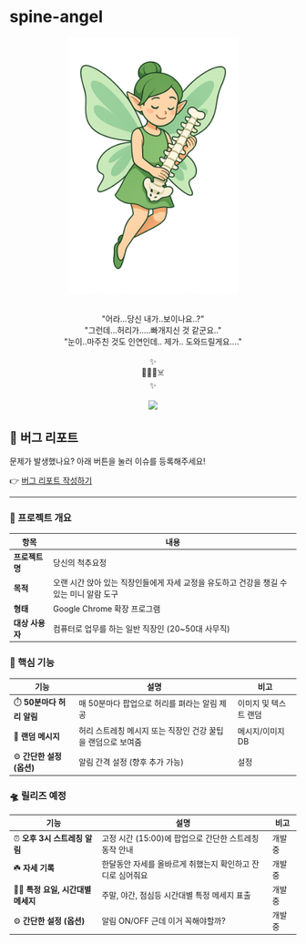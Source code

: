 # spine-angel

<div align="center">
  <img src="/images/tempImg_x2.png" alt="Spine Angel" width="300">
  
  <p>
    <br>
    "어라...당신 내가..보이나요..?"<br>
    "그런데...허리가.....빠개지신 것 같군요.."<br>
    "눈이..마주친 것도 인연인데.. 제가.. 도와드릴게요...."
    <br>
    <br>
    ✨<br>🦋🧚‍♀️☠️<br>✨
    <br>
    <br>
    <a href="[http://melonicedlatte.com/](https://chromewebstore.google.com/detail/flbeeidgmlnkomabjapppggjoghmeplj?utm_source=item-share-cb)">
        <img src="https://img.shields.io/badge/webstore-척추요정-green"
            style="height : auto; margin-left : 8px; margin-right : 8px;"/>
    </a>
  </p>
</div>


## 🐞 버그 리포트

문제가 발생했나요? 아래 버튼을 눌러 이슈를 등록해주세요!

👉 [버그 리포트 작성하기](https://github.com/workminkyoung/spine-angel/issues/new?assignees=&labels=bug&template=bug_report.yml)

---

### 🧠 프로젝트 개요

| 항목 | 내용 |
| --- | --- |
| **프로젝트명** | 당신의 척추요정 |
| **목적** | 오랜 시간 앉아 있는 직장인들에게 자세 교정을 유도하고 건강을 챙길 수 있는 미니 알람 도구 |
| **형태** | Google Chrome 확장 프로그램 |
| **대상 사용자** | 컴퓨터로 업무를 하는 일반 직장인 (20~50대 사무직) |


### 🎯 핵심 기능

| 기능 | 설명 | 비고 |
| --- | --- | --- |
| ⏱️ **50분마다 허리 알림** | 매 50분마다 팝업으로 허리를 펴라는 알림 제공 | 이미지 및 텍스트 랜덤 |
| 🎲 **랜덤 메시지** | 허리 스트레칭 메시지 또는 직장인 건강 꿀팁을 랜덤으로 보여줌 | 메시지/이미지 DB |
| ⚙️ **간단한 설정 (옵션)** | 알림 간격 설정 (향후 추가 가능) | 설정 |


### 🛸 릴리즈 예정

| 기능 | 설명 | 비고 |
| --- | --- | --- |
| ⏰ **오후 3시 스트레칭 알림** | 고정 시간 (15:00)에 팝업으로 간단한 스트레칭 동작 안내 | 개발 중 |
| ☘️ **자세 기록** | 한달동안 자세를 올바르게 취했는지 확인하고 잔디로 심어줘요 | 개발 중 |
| 🧟‍♀️ **특정 요일, 시간대별 메세지** | 주말, 야간, 점심등 시간대별 특정 메세지 표출 | 개발 중 |
| ⚙️ **간단한 설정 (옵션)** | 알림 ON/OFF 근데 이거 꼭해야할까? | 개발 중 |

